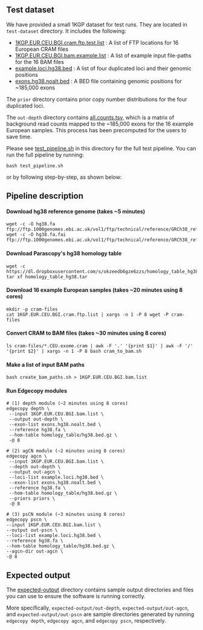 ## Test dataset

We have provided a small 1KGP dataset for test runs. They are located in `test-dataset` directory. It includes the following:
- [1KGP.EUR.CEU.BGI.cram.ftp.test.list](1KGP.EUR.CEU.BGI.cram.ftp.test.list) : A list of FTP locations for 16 European CRAM files
- [1KGP.EUR.CEU.BGI.bam.example.list](1KGP.EUR.CEU.BGI.bam.example.list) : A list of example input file-paths for the 16 BAM files
- [example.loci.hg38.bed](example.loci.hg38.bed) : A list of four duplicated loci and their genomic positions
- [exons.hg38.noalt.bed](exons.hg38.noalt.bed) : A BED file containing genomic positions for ~185,000 exons

The `prior` directory contains prior copy number distributions for the four duplicated loci. 

The `out-depth` directory contains [all.counts.tsv](out-depth/all/all.counts.tsv), which is a matrix of background read counts mapped to the ~185,000 exons for the 16 example European samples. This process has been precomputed for the users to save time.

Please see [test_pipeline.sh](test_pipeline.sh) in this directory for the full test pipeline. You can run the full pipeline by running:
```
bash test_pipeline.sh
```

or by following step-by-step, as shown below:

## Pipeline description

#### Download hg38 reference genome (takes ~5 minutes)
```
wget -c -O hg38.fa ftp://ftp.1000genomes.ebi.ac.uk/vol1/ftp/technical/reference/GRCh38_reference_genome/GRCh38_full_analysis_set_plus_decoy_hla.fa
wget -c -O hg38.fa.fai ftp://ftp.1000genomes.ebi.ac.uk/vol1/ftp/technical/reference/GRCh38_reference_genome/GRCh38_full_analysis_set_plus_decoy_hla.fa.fai
```

#### Download Parascopy's hg38 homology table
```
wget -c https://dl.dropboxusercontent.com/s/okzeedb6gze6zzs/homology_table_hg38.tar
tar xf homology_table_hg38.tar
```

#### Download 16 example European samples (takes ~20 minutes using 8 cores)
```
mkdir -p cram-files
cat 1KGP.EUR.CEU.BGI.cram.ftp.list | xargs -n 1 -P 8 wget -P cram-files
```

#### Convert CRAM to BAM files (takes ~30 minutes using 8 cores)

```
ls cram-files/*.CEU.exome.cram | awk -F '.' '{print $1}' | awk -F '/' '{print $2}' | xargs -n 1 -P 8 bash cram_to_bam.sh
```

#### Make a list of input BAM paths
```
bash create_bam_paths.sh > 1KGP.EUR.CEU.BGI.bam.list
```

#### Run Edgecopy modules
```
# (1) depth module (~2 minutes using 8 cores)
edgecopy depth \
 --input 1KGP.EUR.CEU.BGI.bam.list \
 --output out-depth \
 --exon-list exons.hg38.noalt.bed \
 --reference hg38.fa \
 --hom-table homology_table/hg38.bed.gz \
 -@ 8

# (2) agCN module (~2 minutes using 8 cores)
edgecopy agcn \
 --input 1KGP.EUR.CEU.BGI.bam.list \
 --depth out-depth \
 --output out-agcn \
 --loci-list example.loci.hg38.bed \
 --exon-list exons.hg38.noalt.bed \
 --reference hg38.fa \
 --hom-table homology_table/hg38.bed.gz \
 --priors priors \
 -@ 8

# (3) psCN module (~3 minutes using 8 cores)
edgecopy pscn \
--input 1KGP.EUR.CEU.BGI.bam.list \
--output out-pscn \
--loci-list example.loci.hg38.bed \
--reference hg38.fa \
--hom-table homology_table/hg38.bed.gz \
--agcn-dir out-agcn \
-@ 8
```

## Expected output

The [expected-output](./expected-output/) directory contains sample output directories and files you can use to ensure the software is running correctly.

More specifically, `expected-output/out-depth`, `expected-output/out-agcn`, and `expected-output/out-pscn` are sample directories generated by running `edgecopy depth`, `edgecopy agcn`, and `edgecopy pscn`, respectively.